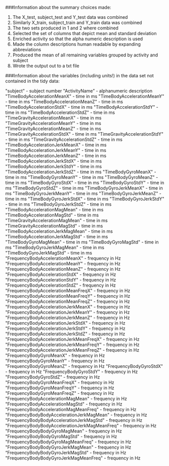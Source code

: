 ###Information about the summary choices made:

1. The X_test, subject_test and Y_test data was combined
2. Similarly X_train, subject_train and Y_train data was combined
3. The two sets produced in 1 and 2 where combined
4. Selected the set of columns that depict mean and standard deviation
5. Enriched activity so that the alpha numeric description is used
6. Made the column descriptions human readable by expanding abbreviations
7. Produced the mean of all remaining variables grouped by activity and subject
8. Wrote the output out to a txt file


###Information about the variables (including units!) in the data set not contained in the tidy data:

"subject" - subject number 
"ActivityName” - alphanumeric description
"TimeBodyAccelerationMeanX" - time in ms
"TimeBodyAccelerationMeanY" - time in ms 
"TimeBodyAccelerationMeanZ"  - time in ms
"TimeBodyAccelerationStdX"  - time in ms
"TimeBodyAccelerationStdY"  - time in ms
"TimeBodyAccelerationStdZ"  - time in ms
"TimeGravityAccelerationMeanX"  - time in ms
"TimeGravityAccelerationMeanY"  - time in ms
“TimeGravityAccelerationMeanZ"  - time in ms
"TimeGravityAccelerationStdX"  - time in ms
"TimeGravityAccelerationStdY"  - time in ms
"TimeGravityAccelerationStdZ"  - time in ms
"TimeBodyAccelerationJerkMeanX"  - time in ms
"TimeBodyAccelerationJerkMeanY"  - time in ms
"TimeBodyAccelerationJerkMeanZ"  - time in ms
"TimeBodyAccelerationJerkStdX"  - time in ms
"TimeBodyAccelerationJerkStdY"  - time in ms
"TimeBodyAccelerationJerkStdZ"  - time in ms
"TimeBodyGyroMeanX"  - time in ms
"TimeBodyGyroMeanY"  - time in ms
"TimeBodyGyroMeanZ"  - time in ms
"TimeBodyGyroStdX"  - time in ms
"TimeBodyGyroStdY"  - time in ms
"TimeBodyGyroStdZ"  - time in ms
"TimeBodyGyroJerkMeanX"  - time in ms
"TimeBodyGyroJerkMeanY"  - time in ms
"TimeBodyGyroJerkMeanZ"  - time in ms
"TimeBodyGyroJerkStdX"  - time in ms
"TimeBodyGyroJerkStdY"  - time in ms
"TimeBodyGyroJerkStdZ"  - time in ms
"TimeBodyAccelerationMagMean"  - time in ms
"TimeBodyAccelerationMagStd"  - time in ms
"TimeGravityAccelerationMagMean"  - time in ms
"TimeGravityAccelerationMagStd"  - time in ms
"TimeBodyAccelerationJerkMagMean"  - time in ms
"TimeBodyAccelerationJerkMagStd"  - time in ms
"TimeBodyGyroMagMean"  - time in ms
"TimeBodyGyroMagStd"  - time in ms
"TimeBodyGyroJerkMagMean"  - time in ms
"TimeBodyGyroJerkMagStd"  - time in ms
"FrequencyBodyAccelerationMeanX" - frequency in Hz
"FrequencyBodyAccelerationMeanY" - frequency in Hz 
"FrequencyBodyAccelerationMeanZ"  - frequency in Hz
"FrequencyBodyAccelerationStdX"  - frequency in Hz
"FrequencyBodyAccelerationStdY"  - frequency in Hz
"FrequencyBodyAccelerationStdZ"  - frequency in Hz
"FrequencyBodyAccelerationMeanFreqX"  - frequency in Hz
"FrequencyBodyAccelerationMeanFreqY"  - frequency in Hz
"FrequencyBodyAccelerationMeanFreqZ"  - frequency in Hz
"FrequencyBodyAccelerationJerkMeanX"  - frequency in Hz
"FrequencyBodyAccelerationJerkMeanY"  - frequency in Hz
"FrequencyBodyAccelerationJerkMeanZ"  - frequency in Hz
"FrequencyBodyAccelerationJerkStdX"  - frequency in Hz
"FrequencyBodyAccelerationJerkStdY"  - frequency in Hz
"FrequencyBodyAccelerationJerkStdZ"  - frequency in Hz
"FrequencyBodyAccelerationJerkMeanFreqX"  - frequency in Hz
"FrequencyBodyAccelerationJerkMeanFreqY"  - frequency in Hz
"FrequencyBodyAccelerationJerkMeanFreqZ"  - frequency in Hz
"FrequencyBodyGyroMeanX"  - frequency in Hz
"FrequencyBodyGyroMeanY"  - frequency in Hz
"FrequencyBodyGyroMeanZ"  - frequency in Hz
"FrequencyBodyGyroStdX"  - frequency in Hz
"FrequencyBodyGyroStdY"  - frequency in Hz
"FrequencyBodyGyroStdZ"  - frequency in Hz
"FrequencyBodyGyroMeanFreqX"  - frequency in Hz
"FrequencyBodyGyroMeanFreqY"  - frequency in Hz
"FrequencyBodyGyroMeanFreqZ"  - frequency in Hz
"FrequencyBodyAccelerationMagMean"  - frequency in Hz
"FrequencyBodyAccelerationMagStd"  - frequency in Hz
"FrequencyBodyAccelerationMagMeanFreq"  - frequency in Hz
"FrequencyBodyBodyAccelerationJerkMagMean"  - frequency in Hz
"FrequencyBodyBodyAccelerationJerkMagStd"  - frequency in Hz
"FrequencyBodyBodyAccelerationJerkMagMeanFreq"  - frequency in Hz
"FrequencyBodyBodyGyroMagMean"  - frequency in Hz
"FrequencyBodyBodyGyroMagStd"  - frequency in Hz
"FrequencyBodyBodyGyroMagMeanFreq"  - frequency in Hz
"FrequencyBodyBodyGyroJerkMagMean"  - frequency in Hz
“FrequencyBodyBodyGyroJerkMagStd"  - frequency in Hz
"FrequencyBodyBodyGyroJerkMagMeanFreq" - frequency in Hz


